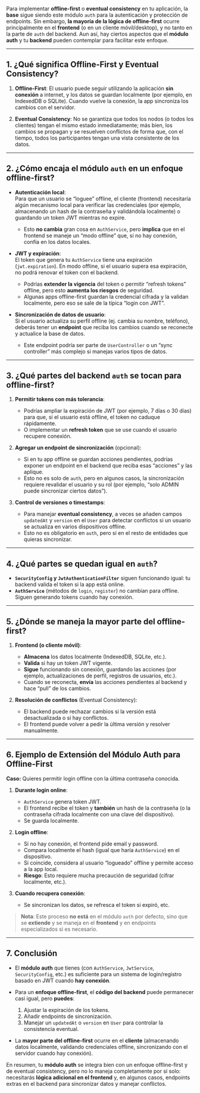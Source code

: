 Para implementar **offline-first** o **eventual consistency** en tu aplicación, la **base** sigue siendo este módulo `auth` para la autenticación y protección de endpoints. Sin embargo, **la mayoría de la lógica de offline-first** ocurre principalmente en el **frontend** (o en un cliente móvil/desktop), y no tanto en la parte de `auth` del backend. Aun así, hay ciertos aspectos que el **módulo auth** y tu **backend** pueden contemplar para facilitar este enfoque.

---

## 1. ¿Qué significa Offline-First y Eventual Consistency?

1. **Offline-First**: El usuario puede seguir utilizando la aplicación **sin conexión** a internet, y los datos se guardan localmente (por ejemplo, en IndexedDB o SQLite). Cuando vuelve la conexión, la app sincroniza los cambios con el servidor.

2. **Eventual Consistency**: No se garantiza que todos los nodos (o todos los clientes) tengan el mismo estado inmediatamente; más bien, los cambios se propagan y se resuelven conflictos de forma que, con el tiempo, todos los participantes tengan una vista consistente de los datos.

---

## 2. ¿Cómo encaja el módulo `auth` en un enfoque offline-first?

- **Autenticación local**:  
  Para que un usuario se “loguee” offline, el cliente (frontend) necesitaría algún mecanismo local para verificar las credenciales (por ejemplo, almacenando un hash de la contraseña y validándola localmente) o guardando un token JWT mientras no expire.  
  - Esto **no cambia** gran cosa en `AuthService`, pero **implica** que en el frontend se maneje un “modo offline” que, si no hay conexión, confía en los datos locales.

- **JWT y expiración**:  
  El token que genera tu `AuthService` tiene una expiración (`jwt.expiration`). En modo offline, si el usuario supera esa expiración, no podrá renovar el token con el backend.  
  - Podrías **extender la vigencia** del token o permitir “refresh tokens” offline, pero esto **aumenta los riesgos** de seguridad.  
  - Algunas apps offline-first guardan la credencial cifrada y la validan localmente, pero eso se sale de la típica “login con JWT”.

- **Sincronización de datos de usuario**:  
  Si el usuario actualiza su perfil offline (ej. cambia su nombre, teléfono), deberás tener un **endpoint** que reciba los cambios cuando se reconecte y actualice la base de datos.  
  - Este endpoint podría ser parte de `UserController` o un “sync controller” más complejo si manejas varios tipos de datos.

---

## 3. ¿Qué partes del backend `auth` se tocan para offline-first?

1. **Permitir tokens con más tolerancia**:  
   - Podrías ampliar la expiración de JWT (por ejemplo, 7 días o 30 días) para que, si el usuario está offline, el token no caduque rápidamente.  
   - O implementar un **refresh token** que se use cuando el usuario recupere conexión.

2. **Agregar un endpoint de sincronización** (opcional):  
   - Si en tu app offline se guardan acciones pendientes, podrías exponer un endpoint en el backend que reciba esas “acciones” y las aplique.  
   - Esto no es solo de `auth`, pero en algunos casos, la sincronización requiere revalidar el usuario y su rol (por ejemplo, “solo ADMIN puede sincronizar ciertos datos”).

3. **Control de versiones o timestamps**:  
   - Para manejar **eventual consistency**, a veces se añaden campos `updatedAt` y `version` en el `User` para detectar conflictos si un usuario se actualiza en varios dispositivos offline.  
   - Esto no es obligatorio en `auth`, pero sí en el resto de entidades que quieras sincronizar.

---

## 4. ¿Qué partes se quedan igual en `auth`?

- **`SecurityConfig` y `JwtAuthenticationFilter`** siguen funcionando igual: tu backend valida el token si la app está online.  
- **`AuthService`** (métodos de `login`, `register`) no cambian para offline. Siguen generando tokens cuando hay conexión.

---

## 5. ¿Dónde se maneja la mayor parte del offline-first?

1. **Frontend (o cliente móvil)**:
   - **Almacena** los datos localmente (IndexedDB, SQLite, etc.).  
   - **Valida** si hay un token JWT vigente.  
   - **Sigue** funcionando sin conexión, guardando las acciones (por ejemplo, actualizaciones de perfil, registros de usuarios, etc.).  
   - Cuando se reconecta, **envía** las acciones pendientes al backend y hace “pull” de los cambios.

2. **Resolución de conflictos** (Eventual Consistency):  
   - El backend puede rechazar cambios si la versión está desactualizada o si hay conflictos.  
   - El frontend puede volver a pedir la última versión y resolver manualmente.

---

## 6. Ejemplo de Extensión del Módulo Auth para Offline-First

**Caso:** Quieres permitir login offline con la última contraseña conocida.

1. **Durante login online**:  
   - `AuthService` genera token JWT.  
   - El frontend recibe el token y **también** un hash de la contraseña (o la contraseña cifrada localmente con una clave del dispositivo).  
   - Se guarda localmente.

2. **Login offline**:  
   - Si no hay conexión, el frontend pide email y password.  
   - Compara localmente el hash (igual que haría `AuthService`) en el dispositivo.  
   - Si coincide, considera al usuario “logueado” offline y permite acceso a la app local.  
   - **Riesgo**: Esto requiere mucha precaución de seguridad (cifrar localmente, etc.).

3. **Cuando recupera conexión**:
   - Se sincronizan los datos, se refresca el token si expiró, etc.

> **Nota**: Este proceso **no está** en el módulo `auth` por defecto, sino que se **extiende** y se maneja en el **frontend** y en endpoints especializados si es necesario.

---

## 7. Conclusión

- El **módulo auth** que tienes (con `AuthService`, `JwtService`, `SecurityConfig`, etc.) es suficiente para un sistema de login/registro basado en JWT cuando **hay conexión**.  
- Para un **enfoque offline-first**, el **código del backend** puede permanecer casi igual, pero **puedes**:
  1. Ajustar la expiración de los tokens.  
  2. Añadir endpoints de sincronización.  
  3. Manejar un `updatedAt` o `version` en `User` para controlar la consistencia eventual.  

- La **mayor parte del offline-first** ocurre en el **cliente** (almacenando datos localmente, validando credenciales offline, sincronizando con el servidor cuando hay conexión).

En resumen, tu **módulo auth** se integra bien con un enfoque offline-first y de eventual consistency, pero no lo maneja completamente por sí solo: necesitarás **lógica adicional en el frontend** y, en algunos casos, endpoints extras en el backend para sincronizar datos y manejar conflictos.